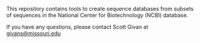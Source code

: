 This repository contains tools to create sequence databases from subsets of sequences in the National Center for Biotechnology (NCBI) database.

If you have any questions, please contact Scott Givan at givans@missouri.edu

